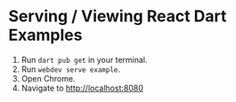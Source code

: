 # Serving / Viewing React Dart Examples

1. Run `dart pub get` in your terminal. 
2. Run `webdev serve example`.
2. Open Chrome.
3. Navigate to <http://localhost:8080>
